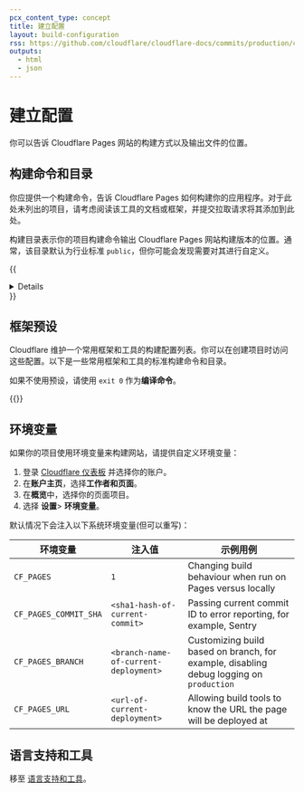 ```yaml
---
pcx_content_type: concept
title: 建立配置
layout: build-configuration
rss: https://github.com/cloudflare/cloudflare-docs/commits/production/content/pages/_partials/_build-configuration.atom
outputs:
  - html
  - json
---
```

# 建立配置

你可以告诉 Cloudflare Pages 网站的构建方式以及输出文件的位置。

## 构建命令和目录

你应提供一个构建命令，告诉 Cloudflare Pages 如何构建你的应用程序。对于此处未列出的项目，请考虑阅读该工具的文档或框架，并提交拉取请求将其添加到此处。

构建目录表示你的项目构建命令输出 Cloudflare Pages 网站构建版本的位置。通常，该目录默认为行业标准 `public`，但你可能会发现需要对其进行自定义。

{{<details header="Understanding your build configuration">}}

构建命令由框架提供。例如，Gatsby 框架使用 `gatsby build `作为构建命令。在没有框架的情况下工作时，请将**构建命令**字段留空。

联编目录由联编命令生成。每个框架都有自己的命名约定，例如，许多框架的联编输出目录都命名为`/public`。

根目录是网站内容所在的位置。如果未指定，Cloudflare 会假定你链接的 git 仓库为根目录。在 monorepos 等情况下需要指定根目录，因为一个仓库中可能有多个项目。

{{</details>}}

## 框架预设

Cloudflare 维护一个常用框架和工具的构建配置列表。你可以在创建项目时访问这些配置。以下是一些常用框架和工具的标准构建命令和目录。

如果不使用预设，请使用 `exit 0` 作为**编译命令**。

{{<pages-build-presets-table>}}

## 环境变量

如果你的项目使用环境变量来构建网站，请提供自定义环境变量：

1. 登录 [Cloudflare 仪表板](https://dash.cloudflare.com) 并选择你的账户。
2. 在**账户主页**，选择**工作者和页面**。
3. 在**概览**中，选择你的页面项目。
4. 选择 **设置**> **环境变量**。

默认情况下会注入以下系统环境变量(但可以重写)：

| 环境变量 | 注入值 | 示例用例 |
| --------------------- | ------------------------------------- | --------------------------------------------------------------------------------------- |
| `CF_PAGES`            | `1`                                   | Changing build behaviour when run on Pages versus locally                               |
| `CF_PAGES_COMMIT_SHA` | `<sha1-hash-of-current-commit>`       | Passing current commit ID to error reporting, for example, Sentry                       |
| `CF_PAGES_BRANCH`     | `<branch-name-of-current-deployment>` | Customizing build based on branch, for example, disabling debug logging on `production` |
| `CF_PAGES_URL`        | `<url-of-current-deployment>`         | Allowing build tools to know the URL the page will be deployed at                       |

## 语言支持和工具

移至 [语言支持和工具](/pages/configuration/language-support-and-tools/)。